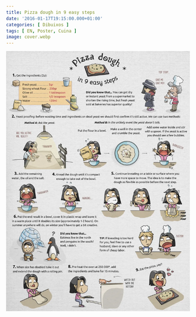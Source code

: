 ```yaml
---
title: Pizza dough in 9 easy steps
date: '2016-01-17T19:15:00.000+01:00'
categories: [ Dibuixos ]
tags: [ EN, Poster, Cuina ]
image: cover.webp
---
```


![](pizza_poster.webp)
